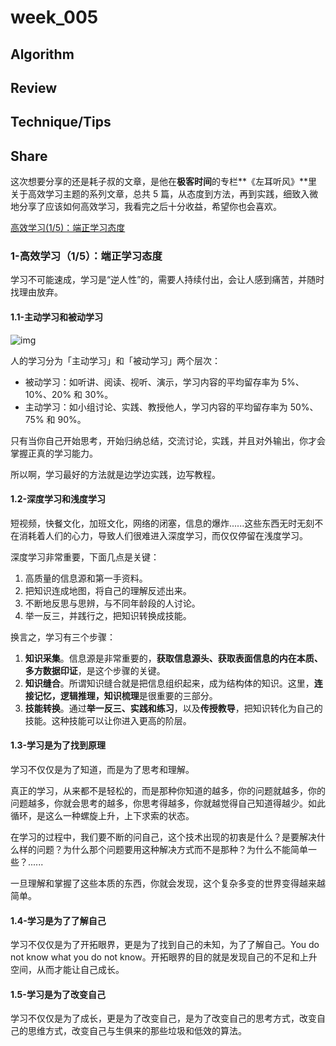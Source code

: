 # week_005

## Algorithm

## Review

## Technique/Tips

## Share

这次想要分享的还是耗子叔的文章，是他在**极客时间**的专栏**《左耳听风》**里关于高效学习主题的系列文章，总共 5 篇，从态度到方法，再到实践，细致入微地分享了应该如何高效学习，我看完之后十分收益，希望你也会喜欢。

[高效学习(1/5)：端正学习态度](https://time.geekbang.org/column/article/14271?code=KHKYcoBU6vZa8nMglg7AWfDxxi3BWrz9INAzAY3umPk%3D)

### 1-高效学习（1/5）：端正学习态度

学习不可能速成，学习是“逆人性”的，需要人持续付出，会让人感到痛苦，并随时找理由放弃。

#### 1.1-主动学习和被动学习

![img](https://static001.geekbang.org/resource/image/e4/16/e46f9dc2d0bc9e5f62ab688e1675b616.png)

人的学习分为「主动学习」和「被动学习」两个层次：

* 被动学习：如听讲、阅读、视听、演示，学习内容的平均留存率为 5%、10%、20% 和 30%。
* 主动学习：如小组讨论、实践、教授他人，学习内容的平均留存率为 50%、75% 和 90%。

只有当你自己开始思考，开始归纳总结，交流讨论，实践，并且对外输出，你才会掌握正真的学习能力。

所以啊，学习最好的方法就是边学边实践，边写教程。

#### 1.2-深度学习和浅度学习

短视频，快餐文化，加班文化，网络的闭塞，信息的爆炸......这些东西无时无刻不在消耗着人们的心力，导致人们很难进入深度学习，而仅仅停留在浅度学习。

深度学习非常重要，下面几点是关键：

1. 高质量的信息源和第一手资料。
2. 把知识连成地图，将自己的理解反述出来。
3. 不断地反思与思辨，与不同年龄段的人讨论。
4. 举一反三，并践行之，把知识转换成技能。

换言之，学习有三个步骤：

1. **知识采集**。信息源是非常重要的，**获取信息源头、获取表面信息的内在本质、多方数据印证**，是这个步骤的关键。
2. **知识缝合**。所谓知识缝合就是把信息组织起来，成为结构体的知识。这里，**连接记忆，逻辑推理，知识梳理**是很重要的三部分。
3. **技能转换**。通过**举一反三、实践和练习**，以及**传授教导**，把知识转化为自己的技能。这种技能可以让你进入更高的阶层。

#### 1.3-学习是为了找到原理

学习不仅仅是为了知道，而是为了思考和理解。

真正的学习，从来都不是轻松的，而是那种你知道的越多，你的问题就越多，你的问题越多，你就会思考的越多，你思考得越多，你就越觉得自己知道得越少。如此循环，是这么一种螺旋上升，上下求索的状态。

在学习的过程中，我们要不断的问自己，这个技术出现的初衷是什么？是要解决什么样的问题？为什么那个问题要用这种解决方式而不是那种？为什么不能简单一些？......

一旦理解和掌握了这些本质的东西，你就会发现，这个复杂多变的世界变得越来越简单。

#### 1.4-学习是为了了解自己

学习不仅仅是为了开拓眼界，更是为了找到自己的未知，为了了解自己。You do not know what you do not know。开拓眼界的目的就是发现自己的不足和上升空间，从而才能让自己成长。

#### 1.5-学习是为了改变自己

学习不仅仅是为了成长，更是为了改变自己，是为了改变自己的思考方式，改变自己的思维方式，改变自己与生俱来的那些垃圾和低效的算法。
